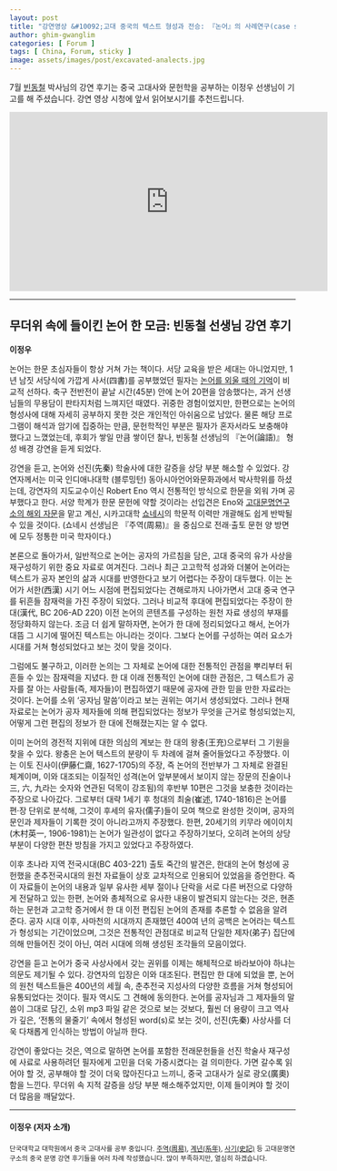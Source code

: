 ```yaml
---
layout: post
title: "강연영상 &#10092;고대 중국의 텍스트 형성과 전승: 『논어』의 사례연구(case study)를 통한 비판적 접근&#10093;"
author: ghim-gwanglim
categories: [ Forum ]
tags: [ China, Forum, sticky ]
image: assets/images/post/excavated-analects.jpg
---
```


7월 [빈동철](/author-bin) 박사님의 강연 후기는 중국 고대사와 문헌학을 공부하는 이정우 선생님이 기고를 해 주셨습니다. 강연 영상 시청에 앞서 읽어보시기를 추천드립니다. 


<iframe width="560" height="315" src="https://www.youtube.com/embed/JsUSAQJDTK4" title="YouTube video player" frameborder="0" allow="accelerometer; autoplay; clipboard-write; encrypted-media; gyroscope; picture-in-picture; web-share" allowfullscreen></iframe>


----

## 무더위 속에 들이킨 논어 한 모금: 빈동철 선생님 강연 후기

__이정우__


  논어는 한문 초심자들이 항상 거쳐 가는 책이다. 서당 교육을 받은 세대는 아니었지만, 1년 남짓 서당식에 가깝게 사서(四書)를 공부했었던 필자는 [논어를 외울 때의 기억](https://irec.study/seminar-apr-2022-video/)이 비교적 선하다. 축구 전반전이 끝날 시간(45분) 안에 논어 20편을 암송했다는, 과거 선생님들의 무용담이 판타지처럼 느껴지던 때였다. 귀중한 경험이었지만, 한편으로는 논어의 형성사에 대해 자세히 공부하지 못한 것은 개인적인 아쉬움으로 남았다. 물론 해당 프로그램이 해석과 암기에 집중하는 만큼, 문헌학적인 부분은 필자가 혼자서라도 보충해야 했다고 느꼈었는데, 후회가 쌓일 만큼 쌓이던 찰나, 빈동철 선생님의 『논어(論語)』 형성 배경 강연을 듣게 되었다.

  강연을 듣고, 논어와 선진(先秦) 학술사에 대한 갈증을 상당 부분 해소할 수 있었다. 강연자께서는 미국 인디애나대학 (블루밍턴) 동아시아언어와문화과에서 박사학위를 하셨는데, 강연자의 지도교수이신 Robert Eno 역시 전통적인 방식으로 한문을 외워 가며 공부했다고 한다. 서양 학계가 한문 문헌에 약할 것이라는 선입견은 Eno와 [고대문명연구소의 해외 자문](https://irec.study/about.html)을 맡고 계신, 시카고대학 [쇼네시](https://ealc.uchicago.edu/people/edward-l-shaughnessy-phd)의 학문적 이력만 개괄해도 쉽게 반박될 수 있을 것이다. (쇼네시 선생님은 『주역(周易)』을 중심으로 전래·출토 문헌 양 방면에 모두 정통한 미국 학자이다.)

  본론으로 돌아가서, 일반적으로 논어는 공자의 가르침을 담은, 고대 중국의 유가 사상을 재구성하기 위한 중요 자료로 여겨진다. 그러나 최근 고고학적 성과와 더불어 논어라는 텍스트가 공자 본인의 삶과 시대를 반영한다고 보기 어렵다는 주장이 대두했다. 이는 논어가 서한(西漢) 시기 어느 시점에 편집되었다는 견해로까지 나아가면서 고대 중국 연구를 뒤흔들 잠재력을 가진 주장이 되었다. 그러나 비교적 후대에 편집되었다는 주장이 한 대(漢代, BC 206-AD 220) 이전 논어의 콘텐츠를 구성하는 원천 자료 생성의 부재를 정당화하지 않는다. 조금 더 쉽게 말하자면, 논어가 한 대에 정리되었다고 해서, 논어가 대뜸 그 시기에 떨어진 텍스트는 아니라는 것이다. 그보다 논어를 구성하는 여러 요소가 시대를 거쳐 형성되었다고 보는 것이 맞을 것이다.

  그럼에도 불구하고, 이러한 논의는 그 자체로 논어에 대한 전통적인 관점을 뿌리부터 뒤흔들 수 있는 잠재력을 지녔다. 한 대 이래 전통적인 논어에 대한 관점은, 그 텍스트가 공자를 잘 아는 사람들(즉, 제자들)이 편집하였기 때문에 공자에 관한 믿을 만한 자료라는 것이다. 논어를 소위 ‘공자님 말씀’이라고 보는 권위는 여기서 생성되었다. 그러나 현재 자료로는 논어가 공자 제자들에 의해 편집되었다는 정보가 무엇을 근거로 형성되었는지, 어떻게 그런 편집의 정보가 한 대에 전해졌는지는 알 수 없다.

  이미 논어의 경전적 지위에 대한 의심의 계보는 한 대의 왕충(王充)으로부터 그 기원을 찾을 수 있다. 왕충은 논어 텍스트의 분량이 두 차례에 걸쳐 줄어들었다고 주장했다. 이는 이토 진사이(伊藤仁齋, 1627-1705)의 주장, 즉 논어의 전반부가 그 자체로 완결된 체계이며, 이와 대조되는 이질적인 성격(논어 앞부분에서 보이지 않는 장문의 진술이나 三, 六, 九라는 숫자와 연관된 덕목이 강조됨)의 후반부 10편은 그것을 보충한 것이라는 주장으로 나아갔다. 그로부터 대략 1세기 후 청대의 최술(崔述, 1740-1816)은 논어를 편·장 단위로 분석해, 그것이 후세의 유자(儒子)들이 모여 책으로 완성한 것이며, 공자의 문인과 제자들이 기록한 것이 아니라고까지 주장했다. 한편, 20세기의 키무라 에이이치(木村英一, 1906-1981)는 논어가 일관성이 없다고 주장하기보다, 오히려 논어의 상당 부분이 다양한 편찬 방침을 가지고 있었다고 주장하였다.

  이후 초나라 지역 전국시대(BC 403-221) 출토 죽간의 발견은, 한대의 논어 형성에 공헌했을 춘추전국시대의 원천 자료들이 상호 교차적으로 인용되어 있었음을 증언한다. 즉 이 자료들이 논어의 내용과 일부 유사한 세부 절이나 단락을 서로 다른 버전으로 다양하게 전달하고 있는 한편, 논어와 총체적으로 유사한 내용이 발견되지 않는다는 것은, 현존하는 문헌과 고고학 증거에서 한 대 이전 편집된 논어의 존재를 추론할 수 없음을 알려 준다. 공자 시대 이후, 사마천의 시대까지 존재했던 400여 년의 공백은 논어라는 텍스트가 형성되는 기간이었으며, 그것은 전통적인 관점대로 비교적 단일한 제자(弟子) 집단에 의해 만들어진 것이 아닌, 여러 시대에 의해 생성된 조각들의 모음이었다.

  강연을 듣고 논어가 중국 사상사에서 갖는 권위를 이제는 해체적으로 바라보아야 하냐는 의문도 제기될 수 있다. 강연자의 입장은 이와 대조된다. 편집만 한 대에 되었을 뿐, 논어의 원천 텍스트들은 400년의 세월 속, 춘추전국 지성사의 다양한 흐름을 거쳐 형성되어 유통되었다는 것이다. 필자 역시도 그 견해에 동의한다. 논어를 공자님과 그 제자들의 말씀이 그대로 담긴, 소위 mp3 파일 같은 것으로 보는 것보다, 훨씬 더 용량이 크고 역사가 깊은, ‘전통의 물줄기’ 속에서 형성된 word(s)로 보는 것이, 선진(先秦) 사상사를 더욱 다채롭게 인식하는 방법이 아닐까 한다.

  강연이 좋았다는 것은, 역으로 말하면 논어를 포함한 전래문헌들을 선진 학술사 재구성에 사료로 사용하려던 필자에게 고민을 더욱 가중시켰다는 걸 의미한다. 가면 갈수록 읽어야 할 것, 공부해야 할 것이 더욱 많아진다고 느끼니, 중국 고대사가 실로 광오(廣奧)함을 느낀다. 무더위 속 지적 갈증을 상당 부분 해소해주었지만, 이제 들이켜야 할 것이 더 많음을 깨달았다.

----

#### 이정우 (저자 소개)

<small><span class="text-muted">단국대학교 대학원에서 중국 고대사를 공부 중입니다. [주역(周易)](https://irec.study/seminar-apr-2022-video/), [계년(系年)](https://irec.study/seminar-apr-2023-video/), [사기(史記)](https://irec.study/seminar-may-2023-video/) 등 고대문명연구소의 중국 문명 강연 후기들을 여러 차례 작성했습니다. 많이 부족하지만, 열심히 하겠습니다.</span><small>
